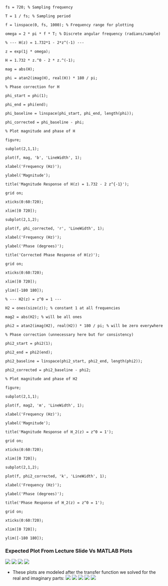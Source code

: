 

```
fs = 720; % Sampling frequency

T = 1 / fs; % Sampling period

f = linspace(0, fs, 1000); % Frequency range for plotting

omega = 2 * pi * f * T; % Discrete angular frequency (radians/sample)

% --- H(z) = 1.732*1 - 2*z^(-1) ---

z = exp(1j * omega);

H = 1.732 * z.^0 - 2 * z.^(-1);

mag = abs(H);

phi = atan2(imag(H), real(H)) * 180 / pi;

% Phase correction for H

phi_start = phi(1);

phi_end = phi(end);

phi_baseline = linspace(phi_start, phi_end, length(phi));

phi_corrected = phi_baseline - phi;

% Plot magnitude and phase of H

figure;

subplot(2,1,1);

plot(f, mag, 'b', 'LineWidth', 1);

xlabel('Frequency (Hz)');

ylabel('Magnitude');

title('Magnitude Response of H(z) = 1.732 - 2 z^{-1}');

grid on;

xticks(0:60:720);

xlim([0 720]);

subplot(2,1,2);

plot(f, phi_corrected, 'r', 'LineWidth', 1);

xlabel('Frequency (Hz)');

ylabel('Phase (degrees)');

title('Corrected Phase Response of H(z)');

grid on;

xticks(0:60:720);

xlim([0 720]);

ylim([-180 180]);

% --- H2(z) = z^0 = 1 ---

H2 = ones(size(z)); % constant 1 at all frequencies

mag2 = abs(H2); % will be all ones

phi2 = atan2(imag(H2), real(H2)) * 180 / pi; % will be zero everywhere

% Phase correction (unnecessary here but for consistency)

phi2_start = phi2(1);

phi2_end = phi2(end);

phi2_baseline = linspace(phi2_start, phi2_end, length(phi2));

phi2_corrected = phi2_baseline - phi2;

% Plot magnitude and phase of H2

figure;

subplot(2,1,1);

plot(f, mag2, 'm', 'LineWidth', 1);

xlabel('Frequency (Hz)');

ylabel('Magnitude');

title('Magnitude Response of H_2(z) = z^0 = 1');

grid on;

xticks(0:60:720);

xlim([0 720]);

subplot(2,1,2);

plot(f, phi2_corrected, 'k', 'LineWidth', 1);

xlabel('Frequency (Hz)');

ylabel('Phase (degrees)');

title('Phase Response of H_2(z) = z^0 = 1');

grid on;

xticks(0:60:720);

xlim([0 720]);

ylim([-180 180]);
```


### Expected Plot From Lecture Slide Vs MATLAB Plots
![](../images/20250514210358.png) ![](../images/20250517184536.png)
 ![](../images/20250514210738.png) ![](../images/20250517184514.png)
- These plots are modeled after the transfer function we solved for the real and imaginary parts:
![](../images/20250517184408.png)
![](../images/20250517183845.png)
![](../images/20250517183903.png)
![](../images/20250517184053.png)
![](../images/20250517184114.png)

